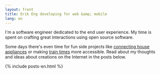 ```yaml
---
layout: front
title: Erik Eng developing for web &amp; mobile
lang: en
---
```


I'm a software engineer dedicated to the end user experience. My time is spent on crafting great interactions using open source software.

Some days there's even time for fun side projects like <a href="https://www.npmjs.com/package/homebridge-verisure" title="homebridge-verisure">connecting house appliances</a> or making <a href="https://tagtider.net/">train times</a> more accessible. Read about my thoughts and ideas about creations on the Internet in the posts below.

{% include posts-en.html %}
